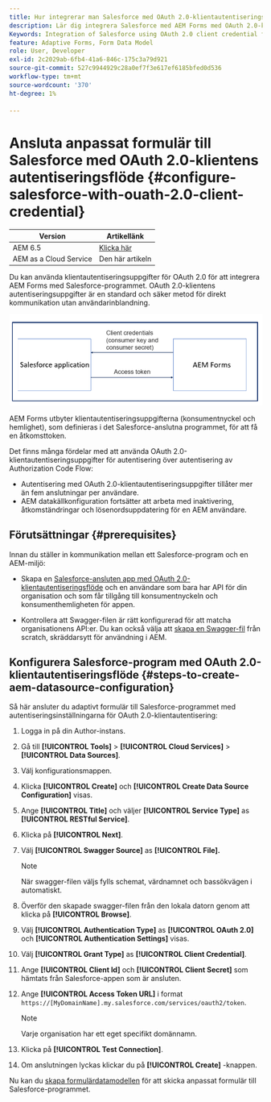 ```yaml
---
title: Hur integrerar man Salesforce med OAuth 2.0-klientautentiseringsflödet med AEM Forms?
description: Lär dig integrera Salesforce med AEM Forms med OAuth 2.0-klientautentiseringsflödet.
Keywords: Integration of Salesforce using OAuth 2.0 client credential flow, salesforce integration with oauth2 using client credential flow, salesforce and client credential integration
feature: Adaptive Forms, Form Data Model
role: User, Developer
exl-id: 2c2029ab-6fb4-41a6-846c-175c3a79d921
source-git-commit: 527c9944929c28a0ef7f3e617ef6185bfed0d536
workflow-type: tm+mt
source-wordcount: '370'
ht-degree: 1%

---
```


# Ansluta anpassat formulär till Salesforce med OAuth 2.0-klientens autentiseringsflöde {#configure-salesforce-with-ouath-2.0-client-credential}

| Version | Artikellänk |
| -------- | ---------------------------- |
| AEM 6.5 | [Klicka här](https://experienceleague.adobe.com/docs/experience-manager-65/forms/form-data-model/oauth2-client-credentials-flow-for-server-to-server-integration.html) |
| AEM as a Cloud Service | Den här artikeln |

Du kan använda klientautentiseringsuppgifter för OAuth 2.0 för att integrera AEM Forms med Salesforce-programmet. OAuth 2.0-klientens autentiseringsuppgifter är en standard och säker metod för direkt kommunikation utan användarinblandning.

![Arbetsflöde vid inställning av kommunikation mellan AEM Forms och Salesforce-program](/help/forms/assets/salesforce-workflow.png)

AEM Forms utbyter klientautentiseringsuppgifterna (konsumentnyckel och hemlighet), som definieras i det Salesforce-anslutna programmet, för att få en åtkomsttoken.

Det finns många fördelar med att använda OAuth 2.0-klientautentiseringsuppgifter för autentisering över autentisering av Authorization Code Flow:

* Autentisering med OAuth 2.0-klientautentiseringsuppgifter tillåter mer än fem anslutningar per användare.
* AEM datakällkonfiguration fortsätter att arbeta med inaktivering, åtkomständringar och lösenordsuppdatering för en AEM användare.

## Förutsättningar {#prerequisites}

Innan du ställer in kommunikation mellan ett Salesforce-program och en AEM-miljö:

* Skapa en [Salesforce-ansluten app med OAuth 2.0-klientautentiseringsflöde](https://help.salesforce.com/s/articleView?id=sf.connected_app_client_credentials_setup.htm&amp;type=5) och en användare som bara har API för din organisation och som får tillgång till konsumentnyckeln och konsumenthemligheten för appen.

* Kontrollera att Swagger-filen är rätt konfigurerad för att matcha organisationens API:er. Du kan också välja att [skapa en Swagger-fil](https://experienceleague.adobe.com/docs/experience-manager-learn/cloud-service/forms/integrate-with-salesforce/describe-rest-api.html) från scratch, skräddarsytt för användning i AEM.


## Konfigurera Salesforce-program med OAuth 2.0-klientautentiseringsflöde {#steps-to-create-aem-datasource-configuration}

Så här ansluter du adaptivt formulär till Salesforce-programmet med autentiseringsinställningarna för OAuth 2.0-klientautentisering:

1. Logga in på din Author-instans.
1. Gå till **[!UICONTROL Tools]** > **[!UICONTROL Cloud Services]** > **[!UICONTROL Data Sources]**.
1. Välj konfigurationsmappen.
1. Klicka **[!UICONTROL Create]** och **[!UICONTROL Create Data Source Configuration]** visas.
1. Ange **[!UICONTROL Title]** och väljer **[!UICONTROL Service Type]** as **[!UICONTROL RESTful Service]**.
1. Klicka på **[!UICONTROL Next]**.
1. Välj **[!UICONTROL Swagger Source]** as **[!UICONTROL File].**

   >[!NOTE]
   >
   > När swagger-filen väljs fylls schemat, värdnamnet och bassökvägen i automatiskt.

1. Överför den skapade swagger-filen från den lokala datorn genom att klicka på **[!UICONTROL Browse]**.
1. Välj **[!UICONTROL Authentication Type]** as **[!UICONTROL OAuth 2.0]** och **[!UICONTROL Authentication Settings]** visas.
1. Välj **[!UICONTROL Grant Type]** as **[!UICONTROL Client Credential]**.
1. Ange **[!UICONTROL Client Id]** och **[!UICONTROL Client Secret]** som hämtats från Salesforce-appen som är ansluten.
1. Ange **[!UICONTROL Access Token URL]** i format
   `https://[MyDomainName].my.salesforce.com/services/oauth2/token`.

   >[!NOTE]
   >
   > Varje organisation har ett eget specifikt domännamn.

1. Klicka på **[!UICONTROL Test Connection]**.
1. Om anslutningen lyckas klickar du på **[!UICONTROL Create]** -knappen.

Nu kan du [skapa formulärdatamodellen](/help/forms/create-form-data-models.md) för att skicka anpassat formulär till Salesforce-programmet.


